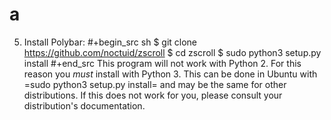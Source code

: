 # a

5. Install Polybar:
#+begin_src sh
$ git clone https://github.com/noctuid/zscroll
$ cd zscroll
$ sudo python3 setup.py install
#+end_src
This program will not work with Python 2. For this reason you *must* install with Python 3. This can be done in Ubuntu with =sudo python3 setup.py install= and may be the same for other distributions. If this does not work for you, please consult your distribution's documentation.
